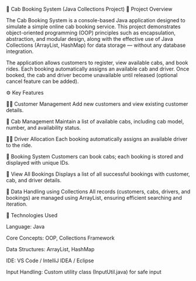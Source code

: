 
🚕 Cab Booking System (Java Collections Project)
📘 Project Overview

The Cab Booking System is a console-based Java application designed to simulate a simple online cab booking service. This project demonstrates object-oriented programming (OOP) principles such as encapsulation, abstraction, and modular design, along with the effective use of Java Collections (ArrayList, HashMap) for data storage — without any database integration.

The application allows customers to register, view available cabs, and book rides. Each booking automatically assigns an available cab and driver. Once booked, the cab and driver become unavailable until released (optional cancel feature can be added).

⚙️ Key Features

🧑‍💼 Customer Management
Add new customers and view existing customer details.

🚗 Cab Management
Maintain a list of available cabs, including cab model, number, and availability status.

👨‍✈️ Driver Allocation
Each booking automatically assigns an available driver to the ride.

📅 Booking System
Customers can book cabs; each booking is stored and displayed with unique IDs.

🧾 View All Bookings
Displays a list of all successful bookings with customer, cab, and driver details.

🔐 Data Handling using Collections
All records (customers, cabs, drivers, and bookings) are managed using ArrayList, ensuring efficient searching and iteration.

🧩 Technologies Used

Language: Java

Core Concepts: OOP, Collections Framework

Data Structures: ArrayList, HashMap

IDE: VS Code / IntelliJ IDEA / Eclipse

Input Handling: Custom utility class (InputUtil.java) for safe input
